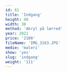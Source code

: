 ```yaml
---
id: 61
title: 'Indgang'
height: 40
width: 30
method: 'Akryl på lærred'
year: 2021
price: '2100'
fileName: 'IMG_3163.JPG'
medie: 'maleri'
show: 'yes'
slug: 'indgang'
weight: '111'
---
```

